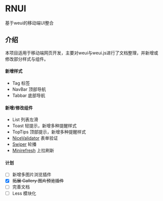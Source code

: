 # RNUI
基于weui的移动端UI整合

## 介绍
本项目适用于移动端网页开发，主要对weui与weui.js进行了文档整理，并新增或修改部分样式与组件。

#### 新增样式

- Tag 标签
- NavBar 顶部导航
- Tabbar 底部导航

#### 新增/修改组件

- List 列表左滑
- Toast 轻提示，新增多种提醒样式
- TopTips 顶部提示，新增多种提醒样式
- [NiceValidator](https://github.com/niceue/nice-validator) 表单验证
- [Swiper](https://github.com/nolimits4web/swiper) 轮播
- [Minirefresh](https://github.com/minirefresh/minirefresh) 上拉刷新


#### 计划

- [ ] 新增多图片浏览插件
- [x] ~~拓展 Gallery 图片预览插件~~
- [ ] 完善文档
- [ ] Less 模块化
